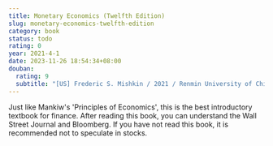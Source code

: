 ```yaml
---
title: Monetary Economics (Twelfth Edition)
slug: monetary-economics-twelfth-edition
category: book
status: todo
rating: 0
year: 2021-4-1
date: 2023-11-26 18:54:34+08:00
douban:
  rating: 9
  subtitle: "[US] Frederic S. Mishkin / 2021 / Renmin University of China Press"
---
```


Just like Mankiw's 'Principles of Economics', this is the best introductory textbook for finance. After reading this book, you can understand the Wall Street Journal and Bloomberg. If you have not read this book, it is recommended not to speculate in stocks.
